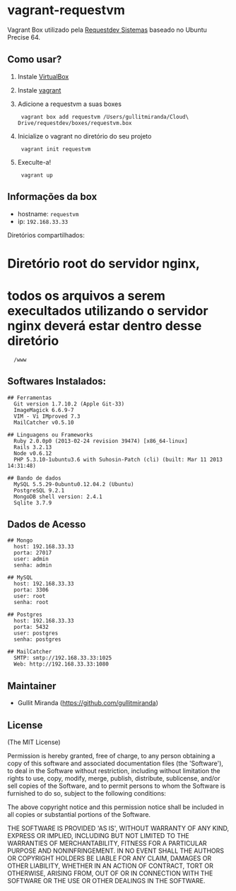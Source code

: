 vagrant-requestvm
============================

Vagrant Box utilizado pela [Requestdev Sistemas](http://www.requestdev.com.br/) baseado no Ubuntu Precise 64.

Como usar?
-----------

1. Instale [VirtualBox](http://www.virtualbox.org/)
2. Instale [vagrant](http://vagrantup.com/)
3. Adicione a requestvm a suas boxes

        vagrant box add requestvm /Users/gullitmiranda/Cloud\ Drive/requestdev/boxes/requestvm.box
4. Inicialize o vagrant no diretório do seu projeto

        vagrant init requestvm
5. Execulte-a!

        vagrant up

Informações da box
-----------
- hostname: ` requestvm `
- ip: ` 192.168.33.33 `

Diretórios compartilhados:
  # Diretório root do servidor nginx,
  # todos os arquivos a serem execultados utilizando o servidor nginx deverá estar dentro desse diretório
      /www

Softwares Instalados:
-----------
    ## Ferramentas
      Git version 1.7.10.2 (Apple Git-33)
      ImageMagick 6.6.9-7
      VIM - Vi IMproved 7.3
      MailCatcher v0.5.10

    ## Linguagens ou Frameworks
      Ruby 2.0.0p0 (2013-02-24 revision 39474) [x86_64-linux]
      Rails 3.2.13
      Node v0.6.12
      PHP 5.3.10-1ubuntu3.6 with Suhosin-Patch (cli) (built: Mar 11 2013 14:31:48)

    ## Bando de dados
      MySQL 5.5.29-0ubuntu0.12.04.2 (Ubuntu)
      PostgreSQL 9.2.1
      MongoDB shell version: 2.4.1
      Sqlite 3.7.9

Dados de Acesso
----------
    ## Mongo
      host: 192.168.33.33
      porta: 27017
      user: admin
      senha: admin

    ## MySQL
      host: 192.168.33.33
      porta: 3306
      user: root
      senha: root

    ## Postgres
      host: 192.168.33.33
      porta: 5432
      user: postgres
      senha: postgres

    ## MailCatcher
      SMTP: smtp://192.168.33.33:1025
      Web: http://192.168.33.33:1080

Maintainer
----------

* Gullit Miranda (https://github.com/gullitmiranda)

License
-------

(The MIT License)

Permission is hereby granted, free of charge, to any person obtaining
a copy of this software and associated documentation files (the
'Software'), to deal in the Software without restriction, including
without limitation the rights to use, copy, modify, merge, publish,
distribute, sublicense, and/or sell copies of the Software, and to
permit persons to whom the Software is furnished to do so, subject to
the following conditions:

The above copyright notice and this permission notice shall be
included in all copies or substantial portions of the Software.

THE SOFTWARE IS PROVIDED 'AS IS', WITHOUT WARRANTY OF ANY KIND,
EXPRESS OR IMPLIED, INCLUDING BUT NOT LIMITED TO THE WARRANTIES OF
MERCHANTABILITY, FITNESS FOR A PARTICULAR PURPOSE AND NONINFRINGEMENT.
IN NO EVENT SHALL THE AUTHORS OR COPYRIGHT HOLDERS BE LIABLE FOR ANY
CLAIM, DAMAGES OR OTHER LIABILITY, WHETHER IN AN ACTION OF CONTRACT,
TORT OR OTHERWISE, ARISING FROM, OUT OF OR IN CONNECTION WITH THE
SOFTWARE OR THE USE OR OTHER DEALINGS IN THE SOFTWARE.
